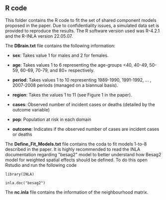 ## **R code**

This folder contains the R code to fit the set of shared component models proposed in the paper. Due to confidentiality issues, a simulated data set is provided to reproduce the results. The R software version used was R-4.2.1 and the R-INLA version 22.05.07.

The **DBrain.txt** file contains the following information:

-   **sex**: Takes value 1 for males and 2 for females.

-   **age**: Takes values 1 to 6 representing the age-groups \<40, 40-49, 50-59, 60-69, 70-79, and 80+ respectively.

-   **period**: Takes values 1 to 10 representing 1989-1990, 1991-1992, ... , 2007-2008 periods (managed on a biannual basis).

-   **region**: Takes the values 1 to 11 (see Figure 1 in the paper).

-   **cases**: Observed number of incident cases or deaths (detailed by the outcome variable)

-   **pop**: Population at risk in each domain

-   **outcome**: Indicates if the observed number of cases are incident cases or deaths

The **Define_Fit_Models.txt** file contains the coda to fit models 1-to-8 described in the paper. It is highly recommended to read the INLA documentation regarding "besag2" model to better understand how Besag2 model for weighted spatial effects should be defined. To do this open Rstudio and run the following code

`library(INLA)`

`inla.doc("besag2")`

The **nc.inla** file contains the information of the neighbourhood matrix.
